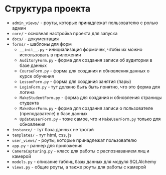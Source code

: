 # Структура проекта

- `admin_views/` - роуты, которые принадлежат пользователю с ролью админ
- `core/` - основная настройка проекта для запуска
- `docs/` - документация
- `forms/` - шаблоны для форм
  - `__init__.py` - инициализация формочек, чтобы их можно использовать в приложении
  - `AuditoryForm.py` - форма для создания записи об аудитории в базе данных
  - `CourseForm.py` - форма для создания и обновления данных о курсе обучения
  - `LessonForm.py` - форма для создания занятия (пары)
  - `LoginForm.py` - тут должно быть быть понятно, что это форма для логина
  - `MakeStudentForm.py` -  форма для создания и обновления страницы студента
  - `MakeUserForm.py` - форма для создания записи о пользователе (преподавателе) в базе данных
  - `UpdateUserForm.py` - тоже самое, что и `MakeUserForm.py` только для обновления
- `instance/` - тут база данных не трогай
- `templates/` - тут html, css, js
- `user_views/` - роуты, которые принадлежат пользователю 
- `app.py` - раннер для приложения
- `CameraCapturing.py` - класс для работы с распознаванием лиц и камерой
- `models.py` - описание таблиц базы данных для модуля SQLAlchemy
- `views.py` - общие роуты, а также роуты для работы с камерой
